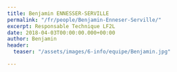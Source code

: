 ```yaml
---
title: Benjamin ENNESSER-SERVILLE
permalink: "/fr/people/Benjamin-Enneser-Serville/"
excerpt: Responsable Technique LF2L
date: 2018-04-03T00:00:00.000+00:00
author: Benjamin
header:
  teaser: "/assets/images/6-info/equipe/Benjamin.jpg"

---
```

